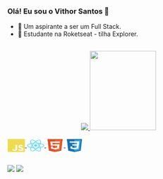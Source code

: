 ### Olá! Eu sou o Vithor Santos 👋

- 🔭 Um aspirante a ser um Full Stack.
- 🌱 Estudante na Roketseat - tilha Explorer.

##

<div align="center">
  <a href="https://github.com/vithorDeveloper">
  <img height="180em" src="https://github-readme-stats.vercel.app/api?username=vithorDeveloper&show_icons=true&theme=onedark&include_all_commits=true&count_private=true"/>
  <img height="180em" width="150rem" src="https://github-readme-stats.vercel.app/api/top-langs/?username=vithorDeveloper&layout=compact&langs_count=7&theme=onedark"/>
</div>


<div style="display: inline_block"><br>
  <img align="center" alt="vithor-Js" height="30" width="40" src="https://raw.githubusercontent.com/devicons/devicon/master/icons/javascript/javascript-plain.svg">
  <img align="center" alt="vithor-React" height="30" width="40" src="https://raw.githubusercontent.com/devicons/devicon/master/icons/react/react-original.svg">
  <img align="center" alt="vithor-HTML" height="30" width="40" src="https://raw.githubusercontent.com/devicons/devicon/master/icons/html5/html5-original.svg">
  <img align="center" alt="vithor-CSS" height="30" width="40" src="https://raw.githubusercontent.com/devicons/devicon/master/icons/css3/css3-original.svg">
</div>

##

<div>  
  <a href = "mailto:vitorsantosdev663@gmail.com"><img src="https://img.shields.io/badge/-Gmail-%23333?style=for-the-badge&logo=gmail&logoColor=white" target="_blank"></a>
  <a href="https://www.linkedin.com/in/vithor-santos/" target="_blank"><img src="https://img.shields.io/badge/-LinkedIn-%230077B5?style=for-the-badge&logo=linkedin&logoColor=white" target="_blank"></a> 
 
</div>
